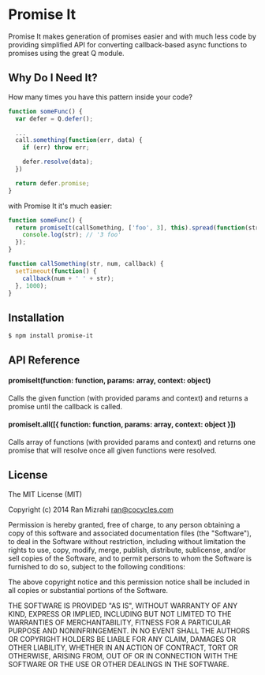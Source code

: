 # Promise It

Promise It makes generation of promises easier and with much less code by providing simplified API for converting
callback-based async functions to promises using the great Q module.

## Why Do I Need It?
How many times you have this pattern inside your code?

```javascript
function someFunc() {
  var defer = Q.defer();

  ...
  call.something(function(err, data) {
    if (err) throw err;

    defer.resolve(data);
  })

  return defer.promise;
}
```

with Promise It it's much easier:

```javascript
function someFunc() {
  return promiseIt(callSomething, ['foo', 3], this).spread(function(str) {
    console.log(str); // '3 foo'
  });
}

function callSomething(str, num, callback) {
  setTimeout(function() {
    callback(num + ' ' + str);
  }, 1000);
}

```

## Installation

```bash
$ npm install promise-it
```

## API Reference

#### promiseIt(function: function, params: array, context: object)
Calls the given function (with provided params and context) and returns a promise until the callback is called.

#### promiseIt.all([{ function: function, params: array, context: object }])
Calls array of functions (with provided params and context) and returns one promise that will resolve once all given functions were resolved.

## License
The MIT License (MIT)

Copyright (c) 2014 Ran Mizrahi <ran@cocycles.com>

Permission is hereby granted, free of charge, to any person obtaining a copy
of this software and associated documentation files (the "Software"), to deal
in the Software without restriction, including without limitation the rights
to use, copy, modify, merge, publish, distribute, sublicense, and/or sell
copies of the Software, and to permit persons to whom the Software is
furnished to do so, subject to the following conditions:

The above copyright notice and this permission notice shall be included in
all copies or substantial portions of the Software.

THE SOFTWARE IS PROVIDED "AS IS", WITHOUT WARRANTY OF ANY KIND, EXPRESS OR
IMPLIED, INCLUDING BUT NOT LIMITED TO THE WARRANTIES OF MERCHANTABILITY,
FITNESS FOR A PARTICULAR PURPOSE AND NONINFRINGEMENT. IN NO EVENT SHALL THE
AUTHORS OR COPYRIGHT HOLDERS BE LIABLE FOR ANY CLAIM, DAMAGES OR OTHER
LIABILITY, WHETHER IN AN ACTION OF CONTRACT, TORT OR OTHERWISE, ARISING FROM,
OUT OF OR IN CONNECTION WITH THE SOFTWARE OR THE USE OR OTHER DEALINGS IN
THE SOFTWARE.
